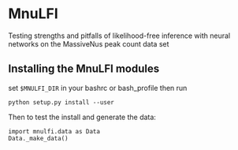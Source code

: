# MnuLFI
Testing strengths and pitfalls of likelihood-free inference with neural networks on the MassiveNus peak count data set

## Installing the MnuLFI modules
set `$MNULFI_DIR` in your bashrc or bash_profile then run 
```
python setup.py install --user 
```

Then to test the install and generate the data: 
```
import mnulfi.data as Data
Data._make_data() 
```